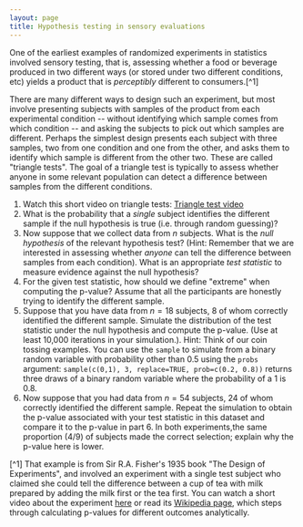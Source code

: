 ```yaml
---
layout: page
title: Hypothesis testing in sensory evaluations
---
```

One of the earliest examples of randomized experiments in statistics involved sensory testing, that is, assessing whether a food or beverage produced in two different ways (or stored under two different conditions, etc) yields a product that is *perceptibly* different to consumers.[^1]

There are many different ways to design such an experiment, but most involve presenting subjects with samples of the product from each experimental condition -- without identifying which sample comes from which condition -- and asking the subjects to pick out which samples are different. Perhaps the simplest design presents each subject with three samples, two from one condition and one from the other, and asks them to identify which sample is different from the other two. These are called "triangle tests". The goal of a triangle test is typically to assess whether anyone in some relevant population can detect a difference between samples from the different conditions.

1. Watch this short video on triangle tests: [Triangle test video](https://www.youtube.com/watch?v=nFXfg3ONgl0)
3. What is the probability that a *single* subject identifies the different sample if the null hypothesis is true (i.e. through random guessing)? 
4. Now suppose that we collect data from $n$ subjects. What is the *null hypothesis* of the relevant hypothesis test? (Hint: Remember that we are interested in assessing whether *anyone* can tell the difference between samples from each condition). What is an appropriate *test statistic* to measure evidence against the null hypothesis?
5. For the given test statistic, how should we define "extreme" when computing the p-value? Assume that all the participants are honestly trying to identify the different sample.
6. Suppose that you have data from $n=18$ subjects, 8 of whom correctly identified the different sample. Simulate the distribution of the test statistic under the null hypothesis and compute the p-value. (Use at least 10,000 iterations in your simulation.). Hint: Think of our coin tossing examples. You can use the `sample` to simulate from a binary random variable with probability other than 0.5 using the `probs` argument: `sample(c(0,1), 3, replace=TRUE, prob=c(0.2, 0.8))` returns three draws of a binary random variable where the probability of a 1 is 0.8.
7. Now suppose that you had data from $n=54$ subjects, 24 of whom correctly identified the different sample. Repeat the simulation to obtain the p-value associated with your test statistic in this dataset and compare it to the p-value in part 6. In both experiments,the same proportion (4/9) of subjects made the correct selection; explain why the p-value here is lower.

[^1] That example is from Sir R.A. Fisher's 1935 book "The Design of Experiments", and involved an experiment with a single test subject who claimed she could tell the difference between a cup of tea with milk prepared by adding the milk first or the tea first. You can watch a short video about the experiment [here](https://www.youtube.com/watch?v=lgs7d5saFFc) or read its [Wikipedia page](https://en.wikipedia.org/wiki/Lady_tasting_tea), which steps through calculating p-values for different outcomes analytically. 


  
